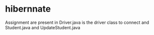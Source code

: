 # hibernnate
Assignment are present in 
Driver.java is the driver class to connect 
and Student.java
and UpdateStudent.java
